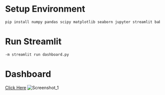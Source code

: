# Setup Environment
```bash 
pip install numpy pandas scipy matplotlib seaborn jupyter streamlit babel
```
# Run Streamlit
```bash
-m streamlit run dashboard.py
```
# Dashboard
[Click Here](https://bike-sharing-dashboard-dicoding.streamlit.app/)
![Screenshot_1](https://github.com/dikfaj/bike-sharing-dashboard/assets/39393133/bbc06d5d-9ce0-4975-a416-3fd7af299bda)

